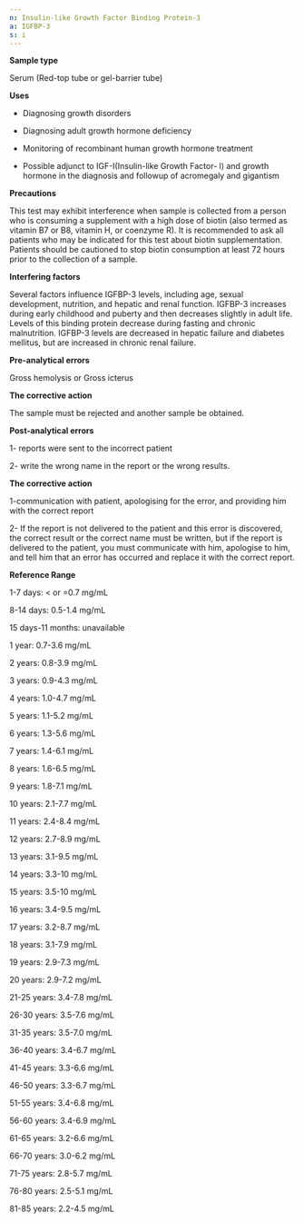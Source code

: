 ```yaml
---
n: Insulin-like Growth Factor Binding Protein-3
a: IGFBP-3
s: i
---
```



__Sample type__

Serum (Red-top tube or gel-barrier tube)

__Uses__

-	Diagnosing growth disorders 

-	Diagnosing adult growth hormone deficiency 

-	Monitoring of recombinant human growth hormone treatment

-	Possible adjunct to IGF-I(Insulin-like Growth Factor- l) and growth hormone in the diagnosis and followup of acromegaly and gigantism

__Precautions__

This test may exhibit interference when sample is collected from a person who is consuming a supplement with a high dose of biotin (also termed as vitamin B7 or B8, vitamin H, or coenzyme R). It is recommended to ask all patients who may be indicated for this test about biotin supplementation. Patients should be cautioned to stop biotin consumption at least 72 hours prior to the collection of a sample.

__Interfering factors__

Several factors influence IGFBP-3 levels, including age, sexual development, nutrition, and hepatic and renal function. IGFBP-3 increases during early childhood and puberty and then decreases slightly in adult life. Levels of this binding protein decrease during fasting and chronic malnutrition. IGFBP-3 levels are decreased in hepatic failure and diabetes mellitus, but are increased in chronic renal failure.

__Pre-analytical errors__

Gross hemolysis or Gross icterus

__The corrective action__

The sample must be rejected and another sample be obtained.

__Post-analytical errors__ 

1- reports were sent to the incorrect patient

2- write the wrong name in the report or the wrong results.

__The corrective action__

1-communication with patient, apologising for the error, and providing him with the correct report

2- If the report is not delivered to the patient and this error is discovered, the correct result or the correct name must be written, but if the report is delivered to the patient, you must communicate with him, apologise to him, and tell him that an error has occurred and replace it with the correct report.

__Reference Range__

1-7 days: < or =0.7 mg/mL

8-14 days: 0.5-1.4 mg/mL

15 days-11 months: unavailable

1 year: 0.7-3.6 mg/mL

2 years: 0.8-3.9 mg/mL

3 years: 0.9-4.3 mg/mL

4 years: 1.0-4.7 mg/mL

5 years: 1.1-5.2 mg/mL

6 years: 1.3-5.6 mg/mL

7 years: 1.4-6.1 mg/mL

8 years: 1.6-6.5 mg/mL

9 years: 1.8-7.1 mg/mL

10 years: 2.1-7.7 mg/mL

11 years: 2.4-8.4 mg/mL

12 years: 2.7-8.9 mg/mL

13 years: 3.1-9.5 mg/mL

14 years: 3.3-10 mg/mL

15 years: 3.5-10 mg/mL

16 years: 3.4-9.5 mg/mL

17 years: 3.2-8.7 mg/mL

18 years: 3.1-7.9 mg/mL

19 years: 2.9-7.3 mg/mL

20 years: 2.9-7.2 mg/mL

21-25 years: 3.4-7.8 mg/mL

26-30 years: 3.5-7.6 mg/mL

31-35 years: 3.5-7.0 mg/mL

36-40 years: 3.4-6.7 mg/mL

41-45 years: 3.3-6.6 mg/mL

46-50 years: 3.3-6.7 mg/mL

51-55 years: 3.4-6.8 mg/mL

56-60 years: 3.4-6.9 mg/mL

61-65 years: 3.2-6.6 mg/mL

66-70 years: 3.0-6.2 mg/mL

71-75 years: 2.8-5.7 mg/mL

76-80 years: 2.5-5.1 mg/mL

81-85 years: 2.2-4.5 mg/mL